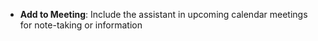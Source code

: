 - **Add to Meeting**: Include the assistant in upcoming calendar meetings for note-taking or information
